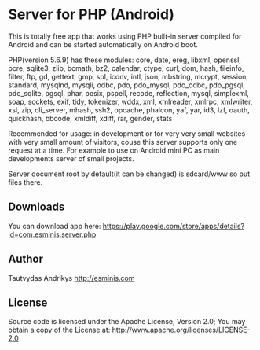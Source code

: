 # Server for PHP (Android) #

This is totally free app that works using PHP built-in server compiled for Android and can be started automatically on Android boot.

PHP(version 5.6.9) has these modules: core, date, ereg, libxml, openssl, pcre, sqlite3, zlib, bcmath, bz2, calendar, ctype, curl, dom, hash, fileinfo, filter, ftp, gd, gettext, gmp, spl, iconv, intl, json, mbstring, mcrypt, session, standard, mysqlnd, mysqli, odbc, pdo, pdo_mysql, pdo_odbc, pdo_pgsql, pdo_sqlite, pgsql, phar, posix, pspell, recode, reflection, mysql, simplexml, soap, sockets, exif, tidy, tokenizer, wddx, xml, xmlreader, xmlrpc, xmlwriter, xsl, zip, cli_server, mhash, ssh2, opcache, phalcon, yaf, yar, id3, lzf, oauth, quickhash, bbcode, xmldiff, xdiff, rar, gender, stats

Recommended for usage: in development or for very very small websites with very small amount of visitors, couse this server supports only one request at a time. For example to use on Android mini PC as main developments server of small projects.

Server document root by default(it can be changed) is sdcard/www so put files there.

## Downloads ##

You can download app here: https://play.google.com/store/apps/details?id=com.esminis.server.php

## Author ##

Tautvydas Andrikys http://esminis.com

## License ##

Source code is licensed under the Apache License, Version 2.0; You may obtain a copy of the License at: http://www.apache.org/licenses/LICENSE-2.0